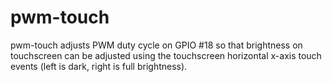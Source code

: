 # pwm-touch
pwm-touch adjusts PWM duty cycle on GPIO #18 so that brightness on touchscreen can be adjusted using the touchscreen horizontal x-axis touch events (left is dark, right is full brightness).
